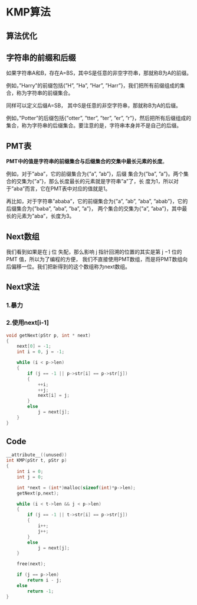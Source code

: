 # KMP算法

## 算法优化

## 字符串的前缀和后缀

如果字符串A和B，存在A=BS，其中S是任意的非空字符串，那就称B为A的前缀。

例如，”Harry”的前缀包括{”H”, ”Ha”, ”Har”, ”Harr”}，我们把所有前缀组成的集合，称为字符串的前缀集合。

同样可以定义后缀A=SB， 其中S是任意的非空字符串，那就称B为A的后缀。

例如，”Potter”的后缀包括{”otter”, ”tter”, ”ter”, ”er”, ”r”}，然后把所有后缀组成的集合，称为字符串的后缀集合。要注意的是，字符串本身并不是自己的后缀。

## PMT表

**PMT中的值是字符串的前缀集合与后缀集合的交集中最长元素的长度**。

例如，对于”aba”，它的前缀集合为{”a”, ”ab”}，后缀 集合为{”ba”, ”a”}。两个集合的交集为{”a”}，那么长度最长的元素就是字符串”a”了，长 度为1，所以对于”aba”而言，它在PMT表中对应的值就是1。

再比如，对于字符串”ababa”，它的前缀集合为{”a”, ”ab”, ”aba”, ”abab”}，它的后缀集合为{”baba”, ”aba”, ”ba”, ”a”}， 两个集合的交集为{”a”, ”aba”}，其中最长的元素为”aba”，长度为3。

## Next数组

我们看到如果是在 j 位 失配，那么影响 j 指针回溯的位置的其实是第 j −1 位的 PMT 值，所以为了编程的方便， 我们不直接使用PMT数组，而是将PMT数组向后偏移一位。我们把新得到的这个数组称为next数组。

## Next求法

### 1.暴力



### 2.使用next[i-1]

```c
void getNext(pStr p, int * next)
{
    next[0] = -1;
    int i = 0, j = -1;

    while (i < p->len)
    {
        if (j == -1 || p->str[i] == p->str[j])
        {
            ++i;
            ++j;
            next[i] = j;
        }
        else
            j = next[j];
    }
}
```

## Code

```c
__attribute__((unused))
int KMP(pStr t, pStr p)
{
    int i = 0;
    int j = 0;

    int *next = (int*)malloc(sizeof(int)*p->len);
    getNext(p,next);

    while (i < t->len && j < p->len)
    {
        if (j == -1 || t->str[i] == p->str[j])
        {
            i++;
            j++;
        }
        else
            j = next[j];
    }

    free(next);

    if (j == p->len)
        return i - j;
    else
        return -1;
}
```

